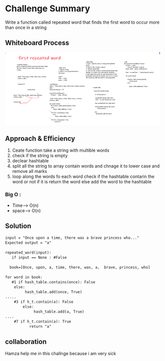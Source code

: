 # Challenge Summary
Write a function called repeated word that finds the first word to occur more than once in a string

## Whiteboard Process

![1](./first_repeated_word.png)

## Approach & Efficiency

1. Ceate  function take a string with multible words
2. check if the string is empty
3. declear hashtable 
4. split all the string to array contain words and chnage it to lower case and remove all marks 
5. loop along the words fo each word check if the hashtable contarin the word or not if it is return the word else add the word to the hashtable

### Big O :

* Time--> O(n)
* space--> O(n)

## Solution

```
input = "Once upon a time, there was a brave princess who..."
Expected output = "a"

repeated_word(input):
   if input == None : #False

  book=[Once, upon, a, time, there, was, a,  brave, princess, who]

for word in book:
   #1 if hash_table.contains(once): False
    else: 
         hash_table.add(once, True)
.....
    #3 if h_t.contain(a): False
        else:
             hash_table.add(a, True)
....
    #7 if h_t.contain(a): True
           return "a"
```

## collaboration
Hamza help me in this challnge because i am very sick
